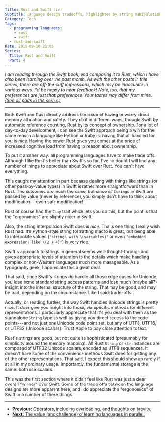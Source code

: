```yaml
---
Title: Rust and Swift (iv)
Subtitle: Language design tradeoffs, highlighted by string manipulation.
Category: Tech
Tags: 
  - programming languages:
    - rust
    - swift
  - rust-and-swift
Date: 2015-09-10 21:05
Series:
  Title: Rust and Swift
  Part: 4
...
```


<i class="editorial">I am reading through the Swift book, and comparing it to Rust, which I have also been learning over the past month. As with the other posts in this series, these are off-the-cuff impressions, which may be inaccurate in various ways. I'd be happy to hear feedback! Note, too, that my preferences are just that: preferences. Your tastes may differ from mine. [(See all parts in the series.)][series]</i>

[series]: /rust-and-swift.html

---

Both Swift and Rust directly address the issue of having to worry about memory allocation and safety. They do it in different ways, though: Swift by automatic reference counting, Rust by its concept of ownership. For a lot of day-to-day development, I can see the Swift approach being a win for the same reason a language like Python or Ruby is: having that all handled for you is *nice*. Having the power Rust gives you comes at the price of increased cognitive load from having to reason about ownership.

To put it another way: all programming languages have to make trade offs. Although I like Rust's better than Swift's so far, I've no doubt I will find any number of things to appreciate about Swift over Rust. You can't have everything.

This caught my attention in part because dealing with things like strings (or other pass-by-value types) in Swift is rather more straightforward than in Rust. The outcomes are much the same, but since *all* `String`s in Swift are passed by value (never by reference), you simply don't have to think about modification---even safe modification!

Rust of course had the `Copy` trait which lets you do this, but the point is that the "ergonomics" are slightly nicer in Swift.

Also, the string interpolation Swift does is *nice*. That's one thing I really wish Rust had. It's Python-style string formatting macro is great, but being able to interpolate values (`"strings with \(variables)"` or even `"embedded expressions like \(2 + 4)"`) is very nice.

Swift's approach to strings in general seems well-thought-through and gives appropriate levels of attention to the details which make handling complex or non-Western languages much more manageable. As a typography geek, I appreciate this a great deal.

That said, since Swift's strings *do* handle all those edge cases for Unicode, you lose some standard string access patterns and lose much (maybe all?) insight into the internal structure of the string. That may be good, and may be bad, depending on the circumstance. Like I said: trade-offs.

Actually, on reading further, the way Swift handles Unicode strings is pretty nice. It *does* give you insight into those, via specific methods for different representations. I particularly appreciate that it's you deal with them as the standalone `String` type as well as giving you direct access to the code points---and not just one Unicode code point set, but any of <abbr>UTF8</abbr>, <abbr>UTF16</abbr>, or <abbr>UTF32</abbr> (Unicode scalars). Trust Apple to pay close attention to text.

Rust's strings are *good*, but not quite as sophisticated (presumably for simplicity around the memory mapping). All Rust `String` or `str` instances are composed of <abbr>UTF32</abbr> Unicode scalars, encoded as <abbr>UTF8</abbr> sequences. It doesn't have some of the convenience methods Swift does for getting any of the other representations. That said, I expect this should show up rarely if at all in my ordinary usage. Importantly, the fundamental storage is the same: both use scalars.

This was the first section where it didn't feel like Rust was just a clear overall "winner" over Swift. Some of the trade offs between the language designs are more apparent here, and I do appreciate the "ergonomics" of Swift in a number of these things.

---

- [**Previous:** Operators, including overloading, and thoughts on brevity.][3]
- [**Next:** The value (and challenge) of learning languages in parallel.][5]


[3]: http://www.chriskrycho.com/2015/rust-and-swift-iii.html
[5]: http://www.chriskrycho.com/2015/rust-and-swift-v.html
